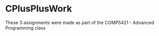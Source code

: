 # CPlusPlusWork

These 3 assignments were made as part of the COMP5421 - Advanced Programming class
